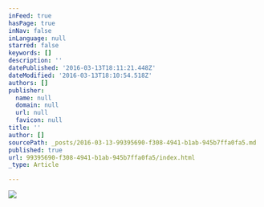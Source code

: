 ```yaml
---
inFeed: true
hasPage: true
inNav: false
inLanguage: null
starred: false
keywords: []
description: ''
datePublished: '2016-03-13T18:11:21.448Z'
dateModified: '2016-03-13T18:10:54.518Z'
authors: []
publisher:
  name: null
  domain: null
  url: null
  favicon: null
title: ''
author: []
sourcePath: _posts/2016-03-13-99395690-f308-4941-b1ab-945b7ffa0fa5.md
published: true
url: 99395690-f308-4941-b1ab-945b7ffa0fa5/index.html
_type: Article

---
```

![](https://the-grid-user-content.s3-us-west-2.amazonaws.com/7266cf2c-a128-4d38-91c2-7778705ceea3.jpg)
